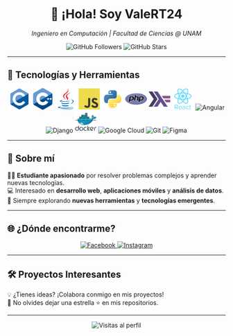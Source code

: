 <h1 align="center">👋 ¡Hola! Soy ValeRT24</h1>
<p align="center">
  <em>Ingeniero en Computación | Facultad de Ciencias @ UNAM</em>
</p>

<div align="center">
  <img src="https://img.shields.io/github/followers/ValeRT24?label=Seguidores&style=social" alt="GitHub Followers">
  <img src="https://img.shields.io/github/stars/ValeRT24?label=Estrellas&style=social" alt="GitHub Stars">
</div>

---

## 🚀 Tecnologías y Herramientas

<div align="center">
  <img src="https://raw.githubusercontent.com/devicons/devicon/master/icons/c/c-original.svg" alt="C" width="50" height="50"/>
  <img src="https://raw.githubusercontent.com/devicons/devicon/master/icons/cplusplus/cplusplus-original.svg" alt="C++" width="50" height="50"/>
  <img src="https://raw.githubusercontent.com/devicons/devicon/master/icons/java/java-original.svg" alt="Java" width="50" height="50"/>
  <img src="https://raw.githubusercontent.com/devicons/devicon/master/icons/javascript/javascript-original.svg" alt="JavaScript" width="50" height="50"/>
  <img src="https://raw.githubusercontent.com/devicons/devicon/master/icons/python/python-original.svg" alt="Python" width="50" height="50"/>
  <img src="https://raw.githubusercontent.com/devicons/devicon/master/icons/php/php-original.svg" alt="PHP" width="50" height="50"/>
  <img src="https://raw.githubusercontent.com/devicons/devicon/master/icons/haskell/haskell-original.svg" alt="Haskell" width="50" height="50"/>
  <img src="https://raw.githubusercontent.com/devicons/devicon/master/icons/react/react-original-wordmark.svg" alt="React" width="50" height="50"/>
  <img src="https://angular.io/assets/images/logos/angular/angular.svg" alt="Angular" width="50" height="50"/>
  <img src="https://cdn.worldvectorlogo.com/logos/django.svg" alt="Django" width="50" height="50"/>
  <img src="https://raw.githubusercontent.com/devicons/devicon/master/icons/docker/docker-original-wordmark.svg" alt="Docker" width="50" height="50"/>
  <img src="https://www.vectorlogo.zone/logos/google_cloud/google_cloud-icon.svg" alt="Google Cloud" width="50" height="50"/>
  <img src="https://www.vectorlogo.zone/logos/git-scm/git-scm-icon.svg" alt="Git" width="50" height="50"/>
  <img src="https://www.vectorlogo.zone/logos/figma/figma-icon.svg" alt="Figma" width="50" height="50"/>
</div>

---

## 🎯 Sobre mí

🧑‍🎓 **Estudiante apasionado** por resolver problemas complejos y aprender nuevas tecnologías.  
💻 Interesado en **desarrollo web**, **aplicaciones móviles** y **análisis de datos**.  
🌱 Siempre explorando **nuevas herramientas** y **tecnologías emergentes**.  

---

## 🌐 ¿Dónde encontrarme?

<div align="center">
  <a href="https://www.facebook.com/Vale RT" target="_blank">
    <img src="https://img.shields.io/badge/Facebook-%231877F2.svg?style=for-the-badge&logo=facebook&logoColor=white" alt="Facebook">
  </a>
  <a href="https://www.instagram.com/valrt24" target="_blank">
    <img src="https://img.shields.io/badge/Instagram-%23E4405F.svg?style=for-the-badge&logo=instagram&logoColor=white" alt="Instagram">
  </a>
</div>

---

## 🛠️ Proyectos Interesantes

💡 ¿Tienes ideas? ¡Colabora conmigo en mis proyectos!  
🌟 No olvides dejar una estrella ⭐ en mis repositorios.

---

<div align="center">
  <img src="https://visitor-badge.glitch.me/badge?page_id=ValeRT24.ValeRT24" alt="Visitas al perfil">
</div>